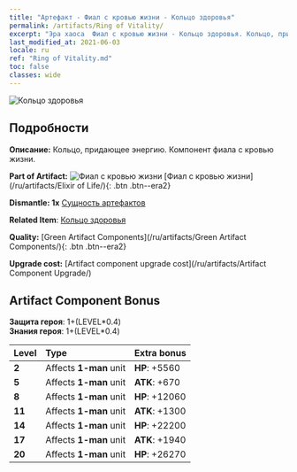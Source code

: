 ```yaml
---
title: "Артефакт - Фиал с кровью жизни - Кольцо здоровья"
permalink: /artifacts/Ring of Vitality/
excerpt: "Эра хаоса  Фиал с кровью жизни - Кольцо здоровья. Кольцо, придающее энергию. Компонент фиала с кровью жизни."
last_modified_at: 2021-06-03
locale: ru
ref: "Ring of Vitality.md"
toc: false
classes: wide
---
```


 ![Кольцо здоровья](/images/t/artifact_40111.png)



## Подробности

 **Описание:** Кольцо, придающее энергию. Компонент фиала с кровью жизни.

 **Part of Artifact:** ![Фиал с кровью жизни](/images/t/icon_artifact_11.png) [Фиал с кровью жизни](/ru/artifacts/Elixir of Life/){: .btn .btn--era2}

 **Dismantle: 1x** [Сущность артефактов](/ItemsRU/con_905/)

 **Related Item**: [Кольцо здоровья](/ItemsRU/art_106/)

 **Quality:** [Green Artifact Components](/ru/artifacts/Green Artifact Components/){: .btn .btn--era2}

 **Upgrade cost:** [Artifact component upgrade cost](/ru/artifacts/Artifact Component Upgrade/)

## Artifact Component Bonus

  **Защита героя**: 1+(LEVEL\*0.4)<br/>**Знания героя**: 1+(LEVEL\*0.4)

  |  Level  | Type |    Extra bonus  | 
  |:--------|:-----|:----------------| 
  | **2** | Affects **1-man** unit | **HP**: +5560 | 
  | **5** | Affects **1-man** unit | **ATK**: +670 | 
  | **8** | Affects **1-man** unit | **HP**: +12060 | 
  | **11** | Affects **1-man** unit | **ATK**: +1300 | 
  | **14** | Affects **1-man** unit | **HP**: +22200 | 
  | **17** | Affects **1-man** unit | **ATK**: +1940 | 
  | **20** | Affects **1-man** unit | **HP**: +26270 | 
